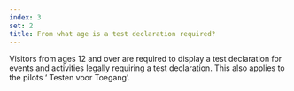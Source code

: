 ```yaml
---
index: 3
set: 2
title: From what age is a test declaration required? 
---
```

Visitors from ages 12 and over are required to display a test declaration for events and activities legally requiring a test declaration. This also applies to the pilots ‘ Testen voor Toegang’. 
